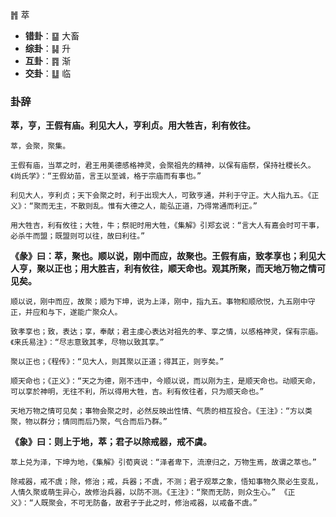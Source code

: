 ䷬ 萃

+ **错卦**：䷙ 大畜
+ **综卦**：䷭ 升
+ **互卦**：䷴ 渐
+ **交卦**：䷒ 临

### 卦辞

**萃，亨，王假有庙。利见大人，亨利贞。用大牲吉，利有攸往。**

```
萃，会聚，聚集。

王假有庙，当萃之时，君王用美德感格神灵，会聚祖先的精神，以保有庙祭，保持社稷长久。《尚氏学》：“王假幼苗，言王以至诚，格于宗庙而有事也。”

利见大人，亨利贞；天下会聚之时，利于出现大人，可致亨通，并利于守正。大人指九五。《正义》：“聚而无主，不散则乱。惟有大德之人，能弘正道，乃得常通而利正。”

用大牲吉，利有攸往；大牲，牛；祭祀时用大牲，《集解》引郑玄说：“言大人有嘉会时可干事，必杀牛而盟；既盟则可以往，故曰利往。”
```

**《彖》曰：萃，聚也。顺以说，刚中而应，故聚也。王假有庙，致孝享也；利见大人亨，聚以正也；用大胜吉，利有攸往，顺天命也。观其所聚，而天地万物之情可见矣。**

```
顺以说，刚中而应，故聚；顺为下坤，说为上泽，刚中，指九五。事物和顺欣悦，九五刚中守正，并应和与下，遂能广聚众人。

致孝享也；致，表达；享，奉献；君主虔心表达对祖先的孝、享之情，以感格神灵，保有宗庙。《来氏易注》：“尽志意致其孝，尽物以致其享。”

聚以正也；《程传》：“见大人，则其聚以正道；得其正，则亨矣。”

顺天命也；《正义》：“天之为德，刚不违中，今顺以说，而以刚为主，是顺天命也。动顺天命，可以享於神明，无往不利，所以得用大牲，吉。利有攸往者，只为顺天命也。”

天地万物之情可见矣；事物会聚之时，必然反映出性情、气质的相互投合。《王注》：“方以类聚，物以群分；情同而后乃聚，气合而后乃群。”
```

**《象》曰：则上于地，萃；君子以除戒器，戒不虞。**

```
萃上兑为泽，下坤为地，《集解》引荀爽说：“泽者卑下，流潦归之，万物生焉，故谓之萃也。”

除戒器，戒不虞；除，修治；戒，兵器；不虞，不测；君子观萃之象，悟知事物久聚必生变乱，人情久聚或萌生异心，故修治兵器，以防不测。《王注》：“聚而无防，则众生心。” 《正义》：“人既聚会，不可无防备，故君子于此之时，修治戒器，以戒备不虞。”
```
